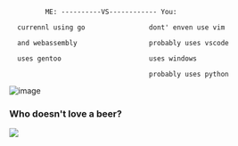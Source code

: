 ```
         ME: ----------VS------------ You: 

  currennl using go                dont' enven use vim 
 
  and webassembly                  probably uses vscode  
    
  uses gentoo                      uses windows

                                   probably uses python
```
 

![image](https://user-images.githubusercontent.com/88108711/166393324-af7f0dca-641f-4a9b-8012-96e6b2849551.png)

### Who doesn't love a beer?
<a href="https://www.buymeacoff.ee/4cecoder"><img src="https://camo.githubusercontent.com/bfafb964e96e7bee79f75356f81fcf48a290230e853b484db81a8009a7cd3a7e/68747470733a2f2f626f756c742e6d652f626565722e737667"/></a>
